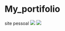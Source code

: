 # My_portifolio
site pessoal 
<img src="https://github.com/joaoMicheletti/My_portifolio/blob/main/image/Captura%20de%20tela%20de%202023-09-01%2021-11-04.png"/>
<img src="https://github.com/joaoMicheletti/My_portifolio/blob/main/image/Captura%20de%20tela%20de%202023-09-01%2021-11-07.png"/>
